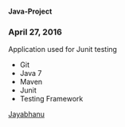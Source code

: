 #### Java-Project

### April 27, 2016

Application used for Junit testing

* Git
* Java 7
* Maven
* Junit
* Testing Framework

[Jayabhanu](http://salceforce.com)
